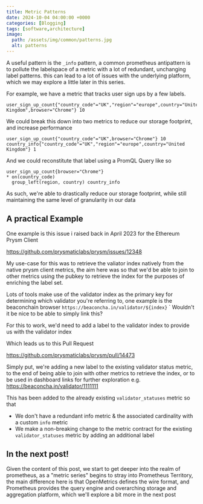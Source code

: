 ```yaml
---
title: Metric Patterns
date: 2024-10-04 04:00:00 +0000
categories: [Blogging]
tags: [software,architecture]
image:
  path: /assets/img/common/patterns.jpg
  alt: patterns
---
```


A useful pattern is the `_info` pattern, a common prometheus antipattern is to pollute the labelspace of a metric with a lot of redundant, unchanging label patterns. this can lead to a lot of issues with the underlying platform, which we may explore a little later in this series.

For example, we have a metric that tracks user sign ups by a few labels.
```
user_sign_up_count{"country_code"="UK","region"="europe",country="United Kingdom",browser="Chrome"} 10
```

We could break this down into two metrics to reduce our storage footprint, and increase performance

```
user_sign_up_count{"country_code"="UK",browser="Chrome"} 10
country_info{"country_code"="UK","region"="europe",country="United Kingdom"} 1

```

And we could reconstitute that label using a PromQL Query like so

```
user_sign_up_count{browser="Chrome"} 
* on(country_code) 
  group_left(region, country) country_info
```

As such, we're able to drastically reduce our storage footprint, while still maintaining the same level of granularity in our data

## A practical Example

One example is this issue i raised back in April 2023 for the Ethereum Prysm Client

https://github.com/prysmaticlabs/prysm/issues/12348

My use-case for this was to retrieve the valiator index natively from the native prysm client metrics, the aim here was so that we'd be able to join to other metrics using the pubkey to retrieve the index for the purposes of enriching the label set.

Lots of tools make use of the validator index as the primary key for determining which validator you're referring to, one example is the beaconchain browser `https://beaconcha.in/validator/${index}`
`
Wouldn't it be nice to be able to simply link this? 

For this to work, we'd need to add a label to the validator index to provide us with the validator index

Which leads us to this Pull Request

https://github.com/prysmaticlabs/prysm/pull/14473

Simply put, we're adding a new label to the existing validator status metric, to the end of being able to join with other metrics to retrieve the index, or to be used in dashboard links for further exploration e.g. https://beaconcha.in/validator/1111111 


This has been added to the already existing `validator_statuses` metric so that
- We don't have a redundant info metric & the associated cardinality with a custom `info` metric
- We make a non-breaking change to the metric contract for the existing `validator_statuses` metric by adding an additional label


## In the next post! 

Given the content of this post, we start to get deeper into the realm of prometheus, as a "metric series" begins to stray into Prometheus Territory, the main difference here is that OpenMetrics defines the wire format, and Prometheus provides the query engine and overarching storage and aggregation platform, which we'll explore a bit more in the next post
